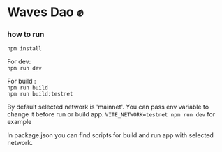 # Waves Dao ✊

### how to run 
```npm install```

For dev:<br>
```npm run dev```

For build :<br>
```npm run build```
<br>
```npm run build:testnet```

By default selected network is 'mainnet'. You can pass env variable to change it before run or build app.
```VITE_NETWORK=testnet npm run dev``` for example

In package.json you can find scripts for build and run app with selected network.
